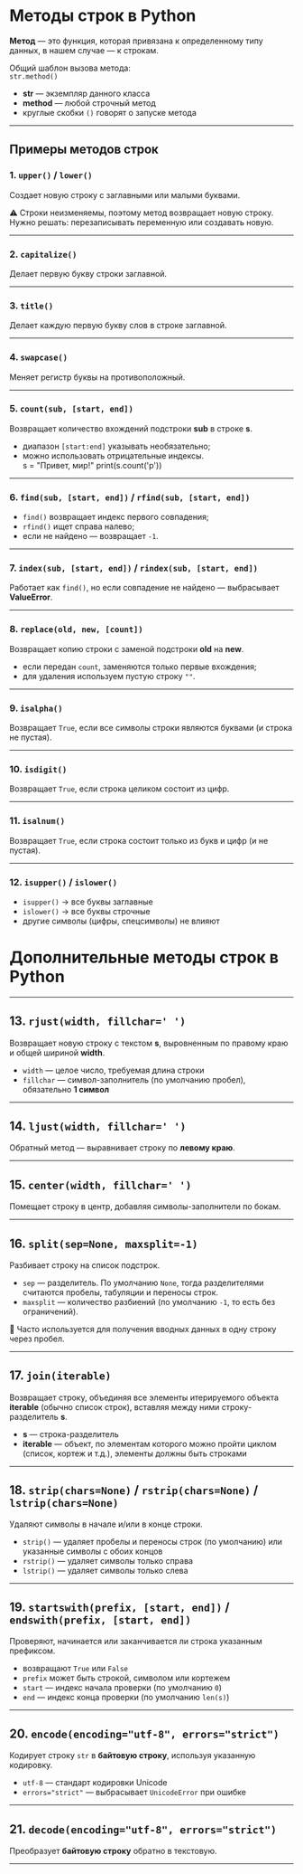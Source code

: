 # Методы строк в Python

**Метод** — это функция, которая привязана к определенному типу данных, в нашем случае — к строкам.  

Общий шаблон вызова метода:  
`str.method()`

- **str** — экземпляр данного класса  
- **method** — любой строчный метод  
- круглые скобки `()` говорят о запуске метода  

---

## Примеры методов строк

### 1. `upper()` / `lower()`
Создает новую строку с заглавными или малыми буквами.  

⚠️ Строки неизменяемы, поэтому метод возвращает новую строку. Нужно решать: перезаписывать переменную или создавать новую.

---

### 2. `capitalize()`
Делает первую букву строки заглавной.

---

### 3. `title()`
Делает каждую первую букву слов в строке заглавной.

---

### 4. `swapcase()`
Меняет регистр буквы на противоположный.

---

### 5. `count(sub, [start, end])`
Возвращает количество вхождений подстроки **sub** в строке **s**.  

- диапазон `[start:end]` указывать необязательно;  
- можно использовать отрицательные индексы.  
s = "Привет, мир!"
print(s.count('р'))
---

### 6. `find(sub, [start, end])` / `rfind(sub, [start, end])`
- `find()` возвращает индекс первого совпадения;  
- `rfind()` ищет справа налево;  
- если не найдено — возвращает `-1`.  

---

### 7. `index(sub, [start, end])` / `rindex(sub, [start, end])`
Работает как `find()`, но если совпадение не найдено — выбрасывает **ValueError**.

---

### 8. `replace(old, new, [count])`
Возвращает копию строки с заменой подстроки **old** на **new**.  

- если передан `count`, заменяются только первые вхождения;  
- для удаления используем пустую строку `""`.  

---

### 9. `isalpha()`
Возвращает `True`, если все символы строки являются буквами (и строка не пустая).

---

### 10. `isdigit()`
Возвращает `True`, если строка целиком состоит из цифр.

---

### 11. `isalnum()`
Возвращает `True`, если строка состоит только из букв и цифр (и не пустая).

---

### 12. `isupper()` / `islower()`
- `isupper()` → все буквы заглавные  
- `islower()` → все буквы строчные  
- другие символы (цифры, спецсимволы) не влияют  

# Дополнительные методы строк в Python

---

## 13. `rjust(width, fillchar=' ')`
Возвращает новую строку с текстом **s**, выровненным по правому краю и общей шириной **width**.  

- `width` — целое число, требуемая длина строки  
- `fillchar` — символ-заполнитель (по умолчанию пробел), обязательно **1 символ**  

---

## 14. `ljust(width, fillchar=' ')`
Обратный метод — выравнивает строку по **левому краю**.

---

## 15. `center(width, fillchar=' ')`
Помещает строку в центр, добавляя символы-заполнители по бокам.

---

## 16. `split(sep=None, maxsplit=-1)`
Разбивает строку на список подстрок.  

- `sep` — разделитель. По умолчанию `None`, тогда разделителями считаются пробелы, табуляции и переносы строк.  
- `maxsplit` — количество разбиений (по умолчанию `-1`, то есть без ограничений).  

📌 Часто используется для получения вводных данных в одну строку через пробел.

---

## 17. `join(iterable)`
Возвращает строку, объединяя все элементы итерируемого объекта **iterable** (обычно список строк), вставляя между ними строку-разделитель **s**.  

- **s** — строка-разделитель  
- **iterable** — объект, по элементам которого можно пройти циклом (список, кортеж и т.д.), элементы должны быть строками  

---

## 18. `strip(chars=None)` / `rstrip(chars=None)` / `lstrip(chars=None)`
Удаляют символы в начале и/или в конце строки.  

- `strip()` — удаляет пробелы и переносы строк (по умолчанию) или указанные символы с обоих концов  
- `rstrip()` — удаляет символы только справа  
- `lstrip()` — удаляет символы только слева  

---

## 19. `startswith(prefix, [start, end])` / `endswith(prefix, [start, end])`
Проверяют, начинается или заканчивается ли строка указанным префиксом.  

- возвращают `True` или `False`  
- `prefix` может быть строкой, символом или кортежем  
- `start` — индекс начала проверки (по умолчанию `0`)  
- `end` — индекс конца проверки (по умолчанию `len(s)`)  

---

## 20. `encode(encoding="utf-8", errors="strict")`
Кодирует строку `str` в **байтовую строку**, используя указанную кодировку.  

- `utf-8` — стандарт кодировки Unicode  
- `errors="strict"` — выбрасывает `UnicodeError` при ошибке  

---

## 21. `decode(encoding="utf-8", errors="strict")`
Преобразует **байтовую строку** обратно в текстовую.  

---
